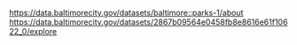 https://data.baltimorecity.gov/datasets/baltimore::parks-1/about
https://data.baltimorecity.gov/datasets/2867b09564e0458fb8e8616e61f10622_0/explore
